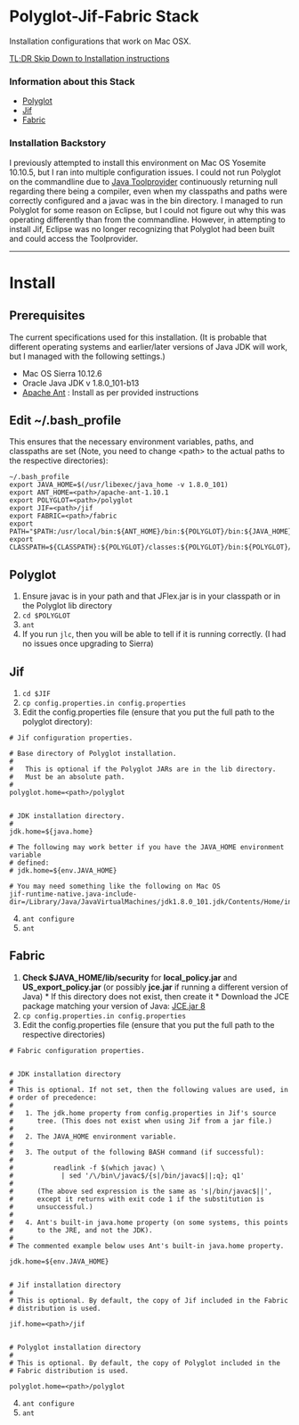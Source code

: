 # Polyglot-Jif-Fabric Stack
Installation configurations that work on Mac OSX. 

[TL;DR Skip Down to Installation instructions](https://github.com/K33TY/Polyglot-Jif-Fabric-Stack/blob/master/README.md#install)

### Information about this Stack

 * [Polyglot](https://www.cs.cornell.edu/projects/polyglot/)
 * [Jif](https://www.cs.cornell.edu/jif/)
 * [Fabric](https://www.cs.cornell.edu/projects/fabric/)

### Installation Backstory

I previously attempted to install this environment on Mac OS Yosemite 10.10.5, but I ran into multiple configuration issues. I could not run Polyglot on the commandline due to [Java Toolprovider](https://docs.oracle.com/javase/7/docs/api/javax/tools/ToolProvider.html) continuously returning null regarding there being a compiler, even when my classpaths and paths were correctly configured and a javac was in the bin directory. I managed to run Polyglot for some reason on Eclipse, but I could not figure out why this was operating differently than from the commandline. However, in attempting to install Jif, Eclipse was no longer recognizing that Polyglot had been built and could access the Toolprovider. 

---

# Install

## Prerequisites

The current specifications used for this installation. (It is probable that different operating systems and earlier/later versions of Java JDK will work, but I managed with the following settings.)

* Mac OS Sierra 10.12.6
* Oracle Java JDK v 1.8.0_101-b13
* [Apache Ant](http://ant.apache.org/) : Install as per provided instructions

## Edit ~/.bash_profile

This ensures that the necessary environment variables, paths, and classpaths are set (Note, you need to change \<path\> to the actual paths to the respective directories):

```
~/.bash_profile 
export JAVA_HOME=$(/usr/libexec/java_home -v 1.8.0_101)
export ANT_HOME=<path>/apache-ant-1.10.1
export POLYGLOT=<path>/polyglot
export JIF=<path>/jif
export FABRIC=<path>/fabric
export PATH="$PATH:/usr/local/bin:${ANT_HOME}/bin:${POLYGLOT}/bin:${JAVA_HOME}/bin"
export CLASSPATH=${CLASSPATH}:${POLYGLOT}/classes:${POLYGLOT}/bin:${POLYGLOT}/lib/java_cup.jar:${POLYGLOT}/lib/polyglot.jar:${POLYGLOT}/lib/jflex.jar:${JAVA_HOME}
```

## Polyglot

  1. Ensure javac is in your path and that JFlex.jar is in your classpath or in the Polyglot lib directory
  2. `cd $POLYGLOT`
  3. `ant`
  4. If you run `jlc`, then you will be able to tell if it is running correctly. (I had no issues once upgrading to Sierra)

## Jif

  1. `cd $JIF`
  2. `cp config.properties.in config.properties`
  3. Edit the config.properties file (ensure that you put the full path to the polyglot directory):
      
```
# Jif configuration properties.

# Base directory of Polyglot installation.
#
#   This is optional if the Polyglot JARs are in the lib directory.
#   Must be an absolute path.
#
polyglot.home=<path>/polyglot


# JDK installation directory.
#
jdk.home=${java.home} 

# The following may work better if you have the JAVA_HOME environment variable
# defined:
# jdk.home=${env.JAVA_HOME}

# You may need something like the following on Mac OS
jif-runtime-native.java-include-dir=/Library/Java/JavaVirtualMachines/jdk1.8.0_101.jdk/Contents/Home/include/darwin
```
      
  4. `ant configure`
  5. `ant`

## Fabric

  1. **Check $JAVA_HOME/lib/security** for **local_policy.jar** and **US_export_policy.jar** (or possibly **jce.jar** if running a different version of Java)
    * If this directory does not exist, then create it
    * Download the JCE package matching your version of Java: [JCE.jar 8](http://www.oracle.com/technetwork/java/javase/downloads/jce8-download-2133166.html)
  2. `cp config.properties.in config.properties`
  3. Edit the config.properties file (ensure that you put the full path to the respective directories)
  
```
# Fabric configuration properties.


# JDK installation directory
#
# This is optional. If not set, then the following values are used, in
# order of precedence:
#
#   1. The jdk.home property from config.properties in Jif's source
#      tree. (This does not exist when using Jif from a jar file.)
#
#   2. The JAVA_HOME environment variable.
#
#   3. The output of the following BASH command (if successful):
#
#          readlink -f $(which javac) \
#            | sed '/\/bin\/javac$/{s|/bin/javac$||;q}; q1'
#
#      (The above sed expression is the same as 's|/bin/javac$||',
#      except it returns with exit code 1 if the substitution is
#      unsuccessful.)
#
#   4. Ant's built-in java.home property (on some systems, this points
#      to the JRE, and not the JDK).
#
# The commented example below uses Ant's built-in java.home property.

jdk.home=${env.JAVA_HOME}


# Jif installation directory
#
# This is optional. By default, the copy of Jif included in the Fabric
# distribution is used.

jif.home=<path>/jif


# Polyglot installation directory
#
# This is optional. By default, the copy of Polyglot included in the
# Fabric distribution is used.

polyglot.home=<path>/polyglot
```
     
  4. `ant configure`
  5. `ant`
  
